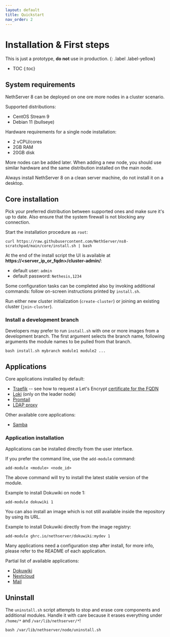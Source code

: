 ```yaml
---
layout: default
title: Quickstart
nav_order: 2
---
```


# Installation & First steps

This is just a prototype, **do not** use in production.
{: .label .label-yellow}

* TOC
{:toc}

## System requirements

NethServer 8 can be deployed on one ore more nodes in a cluster scenario.

Supported distributions:
- CentOS Stream 9
- Debian 11 (bullseye)

Hardware requirements for a single node installation:
- 2 vCPU/cores
- 2GB RAM
- 20GB disk

More nodes can be added later. When adding a new node, you should use
similar hardware and the same distribution installed on the main node.

Always install NethServer 8 on a clean server machine, do not install it on a desktop.

## Core installation

Pick your preferred distribution between supported ones and make sure it's up to date. 
Also ensure that the system firewall is not blocking any connection.

Start the installation procedure as `root`:
```
curl https://raw.githubusercontent.com/NethServer/ns8-scratchpad/main/core/install.sh | bash
```

At the end of the install script the UI is available at **https://\<server_ip_or_fqdn\>/cluster-admin/**:

- default user: `admin`
- default password: `Nethesis,1234`

Some configuration tasks can be completed also by invoking additional
commands: follow on-screen instructions printed by `install.sh`.

Run either new cluster initialization (`create-cluster`) or joining an existing cluster (`join-cluster`).

### Install a development branch

Developers may prefer to run `install.sh` with one or more images from a
development branch. The first argument selects the branch name, following
arguments the module names to be pulled from that branch.

    bash install.sh mybranch module1 module2 ...

## Applications

Core applications installed by default:
- [Traefik](https://github.com/NethServer/ns8-scratchpad/blob/main/traefik/README.md) -- see how to request a Let's Encrypt [certificate for the FQDN](https://github.com/NethServer/ns8-scratchpad/blob/main/traefik/README.md#set-certificate)
- [Loki](https://github.com/NethServer/ns8-scratchpad/blob/main/loki/REDME.md) (only on the leader node)
- [Promtail](https://github.com/NethServer/ns8-scratchpad/blob/main/promtail/README.md)
- [LDAP proxy](https://github.com/NethServer/ns8-scratchpad/blob/main/ldapproxy/README.md)

Other available core applications:
- [Samba](https://github.com/NethServer/ns8-scratchpad/blob/main/samba/README.md)


### Application installation

Applications can be installed directly from the user interface.

If you prefer the command line, use the `add-module` command:
```
add-module <module> <node_id>
```
The  above command will try to install the latest stable version of the module.

Example to install Dokuwiki on node 1:
```
add-module dokuwiki 1
```

You can also install an image which is not still available inside the repository by using
its URL.

Example to install Dokuwiki directly from the image registry:
```
add-module ghrc.io/nethserver/dokuwiki:mydev 1
```

Many applications need a configuration step after install, for more info, 
please refer to the README of each application.

Partial list of available applications:

- [Dokuwiki](https://github.com/NethServer/ns8-scratchpad/blob/main/dokuwiki/README.md)
- [Nextcloud](https://github.com/NethServer/ns8-scratchpad/blob/main/nextcloud/README.md)
- [Mail](https://github.com/NethServer/ns8-scratchpad/blob/main/netdata/README.md)

## Uninstall

The `uninstall.sh` script attempts to stop and erase core components and
additional modules. Handle it with care because it erases everything under `/home/*` and `/var/lib/nethserver/*`!

    bash /var/lib/nethserver/node/uninstall.sh

